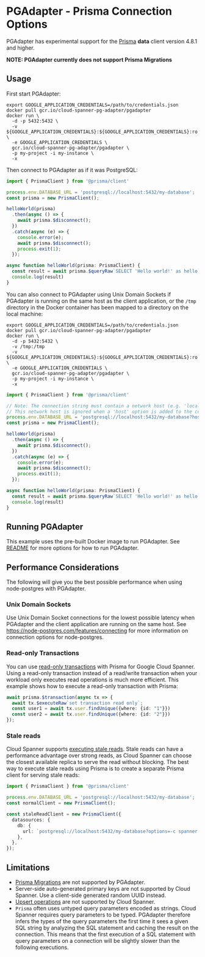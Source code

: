 # PGAdapter - Prisma Connection Options

PGAdapter has experimental support for the [Prisma](https://www.prisma.io/) __data__ client
version 4.8.1 and higher.

__NOTE: PGAdapter currently does not support Prisma Migrations__

## Usage

First start PGAdapter:

```shell
export GOOGLE_APPLICATION_CREDENTIALS=/path/to/credentials.json
docker pull gcr.io/cloud-spanner-pg-adapter/pgadapter
docker run \
  -d -p 5432:5432 \
  -v ${GOOGLE_APPLICATION_CREDENTIALS}:${GOOGLE_APPLICATION_CREDENTIALS}:ro \
  -e GOOGLE_APPLICATION_CREDENTIALS \
  gcr.io/cloud-spanner-pg-adapter/pgadapter \
  -p my-project -i my-instance \
  -x
```

Then connect to PGAdapter as if it was PostgreSQL:

```typescript
import { PrismaClient } from '@prisma/client'

process.env.DATABASE_URL = 'postgresql://localhost:5432/my-database';
const prisma = new PrismaClient();

helloWorld(prisma)
  .then(async () => {
    await prisma.$disconnect();
  })
  .catch(async (e) => {
    console.error(e);
    await prisma.$disconnect();
    process.exit(1);
  });

async function helloWorld(prisma: PrismaClient) {
  const result = await prisma.$queryRaw`SELECT 'Hello world!' as hello`;
  console.log(result)
}
```

You can also connect to PGAdapter using Unix Domain Sockets if PGAdapter is running on the same host
as the client application, or the `/tmp` directory in the Docker container has been mapped to a
directory on the local machine:

```shell
export GOOGLE_APPLICATION_CREDENTIALS=/path/to/credentials.json
docker pull gcr.io/cloud-spanner-pg-adapter/pgadapter
docker run \
  -d -p 5432:5432 \
  -v /tmp:/tmp
  -v ${GOOGLE_APPLICATION_CREDENTIALS}:${GOOGLE_APPLICATION_CREDENTIALS}:ro \
  -e GOOGLE_APPLICATION_CREDENTIALS \
  gcr.io/cloud-spanner-pg-adapter/pgadapter \
  -p my-project -i my-instance \
  -x
```

```typescript
import { PrismaClient } from '@prisma/client'

// Note: The connection string must contain a network host (e.g. 'localhost').
// This network host is ignored when a 'host' option is added to the connection string.
process.env.DATABASE_URL = 'postgresql://localhost:5432/my-database?host=/tmp';
const prisma = new PrismaClient();

helloWorld(prisma)
  .then(async () => {
    await prisma.$disconnect();
  })
  .catch(async (e) => {
    console.error(e);
    await prisma.$disconnect();
    process.exit(1);
  });

async function helloWorld(prisma: PrismaClient) {
  const result = await prisma.$queryRaw`SELECT 'Hello world!' as hello`;
  console.log(result)
}
```


## Running PGAdapter

This example uses the pre-built Docker image to run PGAdapter.
See [README](../README.md) for more options for how to run PGAdapter.


## Performance Considerations

The following will give you the best possible performance when using node-postgres with PGAdapter.

### Unix Domain Sockets
Use Unix Domain Socket connections for the lowest possible latency when PGAdapter and the client
application are running on the same host. See https://node-postgres.com/features/connecting
for more information on connection options for node-postgres.

### Read-only Transactions
You can use [read-only transactions](https://cloud.google.com/spanner/docs/transactions#read-only_transactions)
with Prisma for Google Cloud Spanner. Using a read-only transaction instead of a read/write
transaction when your workload only executes read operations is much more efficient.
This example shows how to execute a read-only transaction with Prisma:

```typescript
await prisma.$transaction(async tx => {
  await tx.$executeRaw`set transaction read only`;
  const user1 = await tx.user.findUnique({where: {id: "1"}})
  const user2 = await tx.user.findUnique({where: {id: "2"}})
});
```

### Stale reads
Cloud Spanner supports [executing stale reads](https://cloud.google.com/spanner/docs/timestamp-bounds#bounded_staleness).
Stale reads can have a performance advantage over strong reads, as Cloud Spanner can choose the
closest available replica to serve the read without blocking. The best way to execute stale reads
using Prisma is to create a separate Prisma client for serving stale reads:

```typescript
import { PrismaClient } from '@prisma/client'

process.env.DATABASE_URL = 'postgresql://localhost:5432/my-database';
const normalClient = new PrismaClient();

const staleReadClient = new PrismaClient({
  datasources: {
    db: {
      url: `postgresql://localhost:5432/my-database?options=-c spanner.read_only_staleness='MAX_STALENESS 10s'`,
    },
  },
});
```

## Limitations
- [Prisma Migrations](https://www.prisma.io/migrate) are not supported by PGAdapter.
- Server-side auto-generated primary keys are not supported by Cloud Spanner. Use a client-side
  generated random UUID instead.
- [Upsert operations](https://www.prisma.io/docs/reference/api-reference/prisma-client-reference#upsert)
  are not supported by Cloud Spanner.
- `Prisma` often uses untyped query parameters encoded as strings. Cloud Spanner requires
  query parameters to be typed. PGAdapter therefore infers the types of the query parameters the
  first time it sees a given SQL string by analyzing the SQL statement and caching the result on the
  connection. This means that the first execution of a SQL statement with query parameters on a
  connection will be slightly slower than the following executions.
